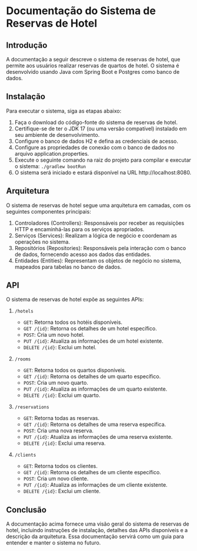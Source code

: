 ﻿# Documentação do Sistema de Reservas de Hotel
## Introdução
A documentação a seguir descreve o sistema de reservas de hotel, que permite aos usuários realizar reservas de quartos de hotel. O sistema é desenvolvido usando Java com Spring Boot e Postgres como banco de dados.

## Instalação
Para executar o sistema, siga as etapas abaixo:

1. Faça o download do código-fonte do sistema de reservas de hotel.
2. Certifique-se de ter o JDK 17 (ou uma versão compatível) instalado em seu ambiente de desenvolvimento.
3. Configure o banco de dados H2 e defina as credenciais de acesso.
4. Configure as propriedades de conexão com o banco de dados no arquivo application.properties.
5. Execute o seguinte comando na raiz do projeto para compilar e executar o sistema:
`
./gradlew bootRun
`
6. O sistema será iniciado e estará disponível na URL http://localhost:8080.

## Arquitetura

O sistema de reservas de hotel segue uma arquitetura em camadas, com os seguintes componentes principais:

1. Controladores (Controllers): Responsáveis por receber as requisições HTTP e encaminhá-las para os serviços apropriados.
2. Serviços (Services): Realizam a lógica de negócio e coordenam as operações no sistema.
3. Repositórios (Repositories): Responsáveis pela interação com o banco de dados, fornecendo acesso aos dados das entidades.
4. Entidades (Entities): Representam os objetos de negócio no sistema, mapeados para tabelas no banco de dados.

## API
O sistema de reservas de hotel expõe as seguintes APIs:

1. `/hotels`
    - `GET`: Retorna todos os hotéis disponíveis.
    - `GET /{id}`: Retorna os detalhes de um hotel específico.
    - `POST`: Cria um novo hotel.
    - `PUT /{id}`: Atualiza as informações de um hotel existente.
    - `DELETE /{id}`: Exclui um hotel.

2. `/rooms`
    - `GET`: Retorna todos os quartos disponíveis.
    - `GET /{id}`: Retorna os detalhes de um quarto específico.
    - `POST`: Cria um novo quarto.
    - `PUT /{id}`: Atualiza as informações de um quarto existente.
    - `DELETE /{id}`: Exclui um quarto.

3. `/reservations`
    - `GET`: Retorna todas as reservas.
    - `GET /{id}`: Retorna os detalhes de uma reserva específica.
    - `POST`: Cria uma nova reserva.
    - `PUT /{id}`: Atualiza as informações de uma reserva existente.
    - `DELETE /{id}`: Exclui uma reserva.

4. `/clients`
    - `GET`: Retorna todos os clientes.
    - `GET /{id}`: Retorna os detalhes de um cliente específico.
    - `POST`: Cria um novo cliente.
    - `PUT /{id}`: Atualiza as informações de um cliente existente.
    - `DELETE /{id}`: Exclui um cliente.

## Conclusão
A documentação acima fornece uma visão geral do sistema de reservas de hotel, incluindo instruções de instalação, detalhes das APIs disponíveis e a descrição da arquitetura. Essa documentação servirá como um guia para entender e manter o sistema no futuro.

